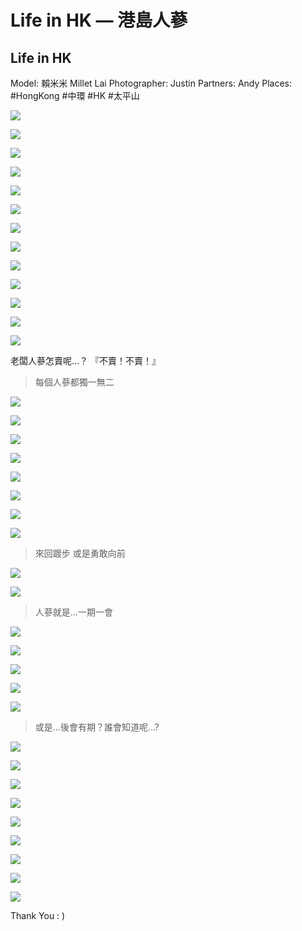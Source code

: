 
# Life in HK — 港島人蔘



## Life in HK

Model: 賴米米 Millet Lai
Photographer: Justin 
Partners: Andy
Places: #HongKong #中環 #HK #太平山

![](https://cdn-images-1.medium.com/max/3200/1*F-lAatRh_mxg4Dyl31IQIw.jpeg)

![](https://cdn-images-1.medium.com/max/3200/1*n4Ed-n8c-kHQthDJmwEB1g.jpeg)

![](https://cdn-images-1.medium.com/max/3200/1*DiylqNdn7V4nZbb_oyUkoA.jpeg)

![](https://cdn-images-1.medium.com/max/3200/1*qsFvrBoNBBGTIEGVxm71FA.jpeg)

![](https://cdn-images-1.medium.com/max/3200/1*e_UAVhn7EWP1DnI_gDNP_w.jpeg)

![](https://cdn-images-1.medium.com/max/3200/1*DH2c44xQeKfIh5aQfMni9A.jpeg)

![](https://cdn-images-1.medium.com/max/3200/1*5iRDLs98ct-yjfSScOAi2Q.jpeg)

![](https://cdn-images-1.medium.com/max/3200/1*HUJe_4yCFdsWWp5SoMhFtg.jpeg)

![](https://cdn-images-1.medium.com/max/2134/1*qHv9aHCCmF-AgeHgKQ0Nfg.jpeg)

![](https://cdn-images-1.medium.com/max/3200/1*OnzufPboKxhN234RWE_qnA.jpeg)

![](https://cdn-images-1.medium.com/max/3200/1*--QKazfwmnhCe7dmIpbvcw.jpeg)

![](https://cdn-images-1.medium.com/max/3200/1*4NkxrCHVq3IWaXZ0GGoTag.jpeg)

![](https://cdn-images-1.medium.com/max/3200/1*cqmMIVOIEQEf8Iuv4eKDnQ.jpeg)

老闆人蔘怎賣呢…？
『不賣！不賣！』
> 每個人蔘都獨一無二

![](https://cdn-images-1.medium.com/max/3200/1*D_g050M1J7cCCjz3diYrTA.jpeg)

![](https://cdn-images-1.medium.com/max/3200/1*iSgD5gu9ynIr-nCwZkUiwg.jpeg)

![](https://cdn-images-1.medium.com/max/3200/1*65o5pZJL9z1BS1ZKQf5rSg.jpeg)

![](https://cdn-images-1.medium.com/max/3200/1*23X2ZZEFK-DNrYYE_nKTQg.jpeg)

![](https://cdn-images-1.medium.com/max/3200/1*tmrzcdYAGjB2ioLWn7qJNg.jpeg)

![](https://cdn-images-1.medium.com/max/3200/1*M_irJhVA1a93vqhR8OPIhw.jpeg)

![](https://cdn-images-1.medium.com/max/3200/1*mtBJYZ4afuy7MvUJNU7H1Q.jpeg)

![](https://cdn-images-1.medium.com/max/3200/1*_-byqPxeBXSfxx8BWHVUQg.jpeg)
> 來回踱步 或是勇敢向前

![](https://cdn-images-1.medium.com/max/3200/1*5mtEmDtxdjq1TgEBggqhVA.jpeg)

![](https://cdn-images-1.medium.com/max/3200/1*Co49K_NK8C11uA8TJG5c9Q.jpeg)
> 人蔘就是…一期一會

![](https://cdn-images-1.medium.com/max/3200/1*Emjrvl12j2pmDdGEXomTHw.jpeg)

![](https://cdn-images-1.medium.com/max/3200/1*cVj7FfiCdjeU4u7kzdtlXg.jpeg)

![](https://cdn-images-1.medium.com/max/3200/1*yl52UKFWr4glDw9Oxltwkg.jpeg)

![](https://cdn-images-1.medium.com/max/3200/1*1xDRgmbJQY0zghsAFxgpOA.jpeg)

![](https://cdn-images-1.medium.com/max/3200/1*UZdbjeLjT3d0fUrvvZ63dg.jpeg)
> 或是…後會有期？誰會知道呢…?

![](https://cdn-images-1.medium.com/max/3200/1*yhhe5c8GLbeAIDP97cGqug.jpeg)

![](https://cdn-images-1.medium.com/max/3200/1*F7Hgu5y_jp0luYvakewdjw.jpeg)

![](https://cdn-images-1.medium.com/max/3200/1*3ctc-mPJK-8uRjD7RCHxGQ.jpeg)

![](https://cdn-images-1.medium.com/max/3200/1*YnuKVzYW3mCZBjjCdLtj-g.jpeg)

![](https://cdn-images-1.medium.com/max/3200/1*OoHnBAgmc2vvm8rrBWtkTg.jpeg)

![](https://cdn-images-1.medium.com/max/3200/1*TxjBwet7ajeBEM7SY_YWzw.jpeg)

![](https://cdn-images-1.medium.com/max/3200/1*Q2NzTJJm5aomyEkV1uK0WA.jpeg)

![](https://cdn-images-1.medium.com/max/3200/1*RPCF3ZvdnZd3iIv0GGrZVQ.jpeg)

![](https://cdn-images-1.medium.com/max/3200/1*xXuCg3nj9kvFGjJGOFFQxg.jpeg)

Thank You : )

